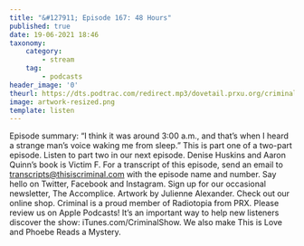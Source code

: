 ```yaml
---
title: "&#127911; Episode 167: 48 Hours"
published: true
date: 19-06-2021 18:46
taxonomy:
    category:
        - stream
    tag:
        - podcasts
header_image: '0'
theurl: https://dts.podtrac.com/redirect.mp3/dovetail.prxu.org/criminal/6d44df2c-17b8-4244-b82e-cce25c6dceed/Episode_167_48_Hours_Part_1.mp3
image: artwork-resized.png
template: listen
--- 
```

Episode summary: “I think it was around 3:00 a.m., and that’s when I heard a strange man’s voice waking me from sleep.” This is part one of a two-part episode. Listen to part two in our next episode. Denise Huskins and Aaron Quinn’s book is Victim F. For a transcript of this episode, send an email to transcripts@thisiscriminal.com with the episode name and number. Say hello on Twitter, Facebook and Instagram. Sign up for our occasional newsletter, The Accomplice. Artwork by Julienne Alexander. Check out our online shop. Criminal is a proud member of Radiotopia from PRX. Please review us on Apple Podcasts! It’s an important way to help new listeners discover the show: iTunes.com/CriminalShow. We also make This is Love and Phoebe Reads a Mystery.
